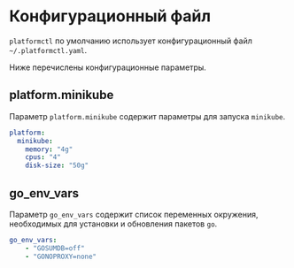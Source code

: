 # Конфигурационный файл

`platformctl` по умолчанию использует конфигурационный
файл `~/.platformctl.yaml`.

Ниже перечислены конфигурационные параметры.

## platform.minikube

Параметр `platform.minikube` содержит параметры для запуска `minikube`.

```yaml
platform:
  minikube:
    memory: "4g"
    cpus: "4"
    disk-size: "50g"
```

## go_env_vars

Параметр `go_env_vars` содержит список переменных окружения, необходимых для установки
и обновления пакетов `go`.

```yaml
go_env_vars:
    - "GOSUMDB=off"
    - "GONOPROXY=none"
```
